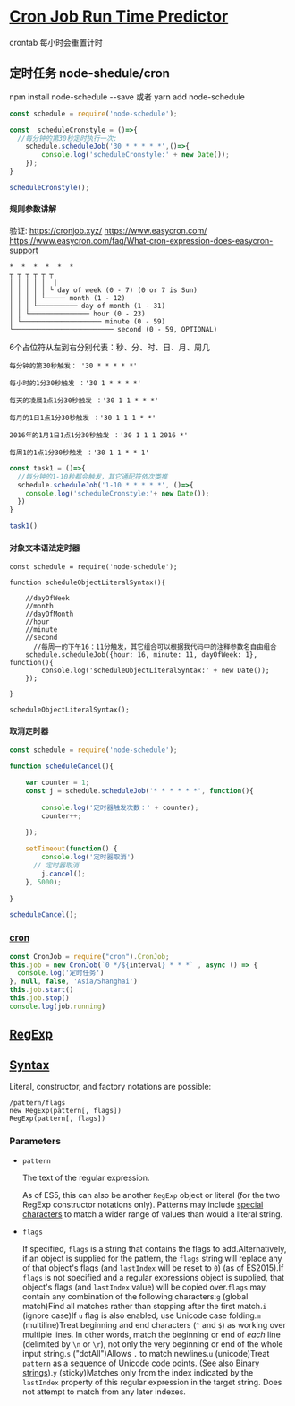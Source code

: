 # [Cron Job Run Time Predictor](https://cronjob.xyz/)

crontab 每小时会重置计时

## 定时任务 node-shedule/cron


npm install node-schedule --save 或者 yarn add node-schedule

```js
const schedule = require('node-schedule');

const  scheduleCronstyle = ()=>{
  //每分钟的第30秒定时执行一次:
    schedule.scheduleJob('30 * * * * *',()=>{
        console.log('scheduleCronstyle:' + new Date());
    }); 
}

scheduleCronstyle();
```

#### 规则参数讲解
验证: https://cronjob.xyz/ https://www.easycron.com/ https://www.easycron.com/faq/What-cron-expression-does-easycron-support
```
*  *  *  *  *  *
┬ ┬ ┬ ┬ ┬ ┬
│ │ │ │ │  |
│ │ │ │ │ └ day of week (0 - 7) (0 or 7 is Sun)
│ │ │ │ └───── month (1 - 12)
│ │ │ └────────── day of month (1 - 31)
│ │ └─────────────── hour (0 - 23)
│ └──────────────────── minute (0 - 59)
└───────────────────────── second (0 - 59, OPTIONAL)
```
6个占位符从左到右分别代表：秒、分、时、日、月、周几

```
每分钟的第30秒触发： '30 * * * * *'

每小时的1分30秒触发 ：'30 1 * * * *'

每天的凌晨1点1分30秒触发 ：'30 1 1 * * *'

每月的1日1点1分30秒触发 ：'30 1 1 1 * *'

2016年的1月1日1点1分30秒触发 ：'30 1 1 1 2016 *'

每周1的1点1分30秒触发 ：'30 1 1 * * 1'
```

```js
const task1 = ()=>{
  //每分钟的1-10秒都会触发，其它通配符依次类推
  schedule.scheduleJob('1-10 * * * * *', ()=>{
    console.log('scheduleCronstyle:'+ new Date());
  })
}

task1()
```

#### 对象文本语法定时器
```
const schedule = require('node-schedule');

function scheduleObjectLiteralSyntax(){

    //dayOfWeek
    //month
    //dayOfMonth
    //hour
    //minute
    //second
      //每周一的下午16：11分触发，其它组合可以根据我代码中的注释参数名自由组合
    schedule.scheduleJob({hour: 16, minute: 11, dayOfWeek: 1}, function(){
        console.log('scheduleObjectLiteralSyntax:' + new Date());
    });
   
}

scheduleObjectLiteralSyntax();
```

#### 取消定时器
```js
const schedule = require('node-schedule');

function scheduleCancel(){

    var counter = 1;
    const j = schedule.scheduleJob('* * * * * *', function(){
        
        console.log('定时器触发次数：' + counter);
        counter++;
        
    });

    setTimeout(function() {
        console.log('定时器取消')
      // 定时器取消
        j.cancel();   
    }, 5000);
    
}

scheduleCancel();
```

### [cron](https://www.npmjs.com/package/cron)
```js
const CronJob = require("cron").CronJob;
this.job = new CronJob(`0 */${interval} * * *` , async () => {
  console.log('定时任务')
}, null, false, 'Asia/Shanghai')
this.job.start()
this.job.stop()
console.log(job.running)
```



## [RegExp](https://developer.mozilla.org/en/docs/Web/JavaScript/Reference/Global_Objects/RegExp)

## [Syntax](https://developer.mozilla.org/en-US/docs/Web/JavaScript/Reference/Global_Objects/RegExp/RegExp)

Literal, constructor, and factory notations are possible:

```
/pattern/flags
new RegExp(pattern[, flags])
RegExp(pattern[, flags])
```

### Parameters



- `pattern`

  The text of the regular expression.

  As of ES5, this can also be another `RegExp` object or literal (for the two RegExp constructor notations only). Patterns may include [special characters](https://developer.mozilla.org/en-US/docs/Web/JavaScript/Guide/Regular_Expressions#Using_special_characters) to match a wider range of values than would a literal string. 

- `flags`

  If specified, `flags` is a string that contains the flags to add.Alternatively, if an object is supplied for the pattern, the `flags` string will replace any of that object's flags (and `lastIndex` will be reset to `0`) (as of ES2015).If `flags` is not specified and a regular expressions object is supplied, that object's flags (and `lastIndex` value) will be copied over.`flags` may contain any combination of the following characters:`g` (global match)Find all matches rather than stopping after the first match.`i` (ignore case)If `u` flag is also enabled, use Unicode case folding.`m` (multiline)Treat beginning and end characters (`^` and `$`) as working over multiple lines. In other words, match the beginning or end of *each* line (delimited by `\n` or `\r`), not only the very beginning or end of the whole input string.`s` ("dotAll")Allows `.` to match newlines.`u` (unicode)Treat `pattern` as a sequence of Unicode code points. (See also [Binary strings](https://developer.mozilla.org/en-US/docs/Web/API/DOMString/Binary)).`y` (sticky)Matches only from the index indicated by the `lastIndex` property of this regular expression in the target string. Does not attempt to match from any later indexes.